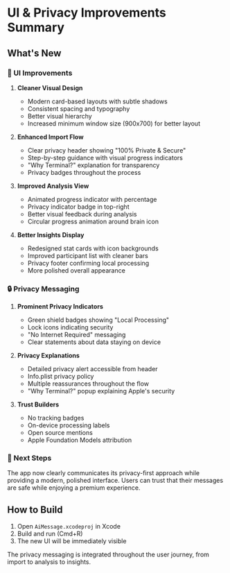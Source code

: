 # UI & Privacy Improvements Summary

## What's New

### 🎨 UI Improvements

1. **Cleaner Visual Design**
   - Modern card-based layouts with subtle shadows
   - Consistent spacing and typography
   - Better visual hierarchy
   - Increased minimum window size (900x700) for better layout

2. **Enhanced Import Flow**
   - Clear privacy header showing "100% Private & Secure"
   - Step-by-step guidance with visual progress indicators
   - "Why Terminal?" explanation for transparency
   - Privacy badges throughout the process

3. **Improved Analysis View**
   - Animated progress indicator with percentage
   - Privacy indicator badge in top-right
   - Better visual feedback during analysis
   - Circular progress animation around brain icon

4. **Better Insights Display**
   - Redesigned stat cards with icon backgrounds
   - Improved participant list with cleaner bars
   - Privacy footer confirming local processing
   - More polished overall appearance

### 🔒 Privacy Messaging

1. **Prominent Privacy Indicators**
   - Green shield badges showing "Local Processing"
   - Lock icons indicating security
   - "No Internet Required" messaging
   - Clear statements about data staying on device

2. **Privacy Explanations**
   - Detailed privacy alert accessible from header
   - Info.plist privacy policy
   - Multiple reassurances throughout the flow
   - "Why Terminal?" popup explaining Apple's security

3. **Trust Builders**
   - No tracking badges
   - On-device processing labels
   - Open source mentions
   - Apple Foundation Models attribution

### 🚀 Next Steps

The app now clearly communicates its privacy-first approach while providing a modern, polished interface. Users can trust that their messages are safe while enjoying a premium experience.

## How to Build

1. Open `AiMessage.xcodeproj` in Xcode
2. Build and run (Cmd+R)
3. The new UI will be immediately visible

The privacy messaging is integrated throughout the user journey, from import to analysis to insights.
